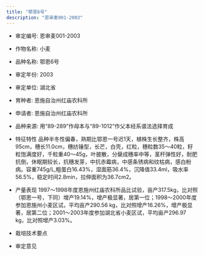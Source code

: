 ```yaml
---
title: "鄂恩6号"
description: "恩审麦001-2003"
---
```

* 审定编号:  恩审麦001-2003

*  作物名称:  小麦

*  品种名称:  鄂恩6号

*  审定年份:  2003

*  审定单位:  湖北省

* 育种者:  恩施自治州红庙农科所

*  申请者:  恩施自治州红庙农科所

*  品种来源:  用“89-289”作母本与“89-1012”作父本经系谱法选择育成

*  特征特性
品种半冬性偏春，熟期比鄂恩一号迟1天，植株生长整齐，株高95cm，穗长11.0cm，穗纺锤型，长芒，白壳，红粒，穗粒数35～40粒，籽粒饱满度好，千粒重40～45g，叶披散，分蘖成穗率中等，茎杆弹性好，耐肥抗倒，休眠期较长，抗穗发芽，中抗赤霉病，中感条锈病和纹枯病，感白粉病。容重745g/L,粗蛋白16.43%，湿面筋36.4%，沉降值33.4ml，吸水率56.5%，稳定时间2.8min，拉伸面积为36.7cm2。

*  产量表现
1997～1998年度恩施州红庙农科所品比试验，亩产317.5kg，比对照（鄂恩一号，下同）增产19.14%，增产极显著，居第一位；1998～2000年度参加恩施州小麦区试，平均亩产290.56 kg，比对照增产16.26%，增产极显著，居第二位；2001～2003年度参加湖北省小麦区试，平均亩产296.97 kg，比对照增产3.03%。

*  栽培技术要点


*  审定意见

